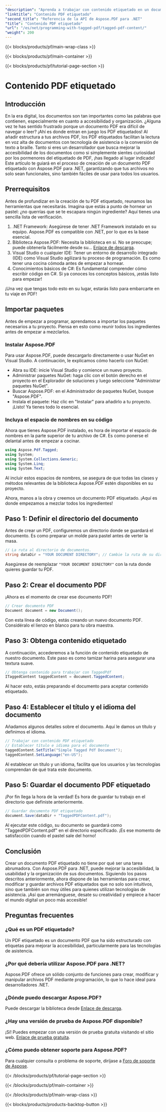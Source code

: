 ```yaml
---
"description": "Aprenda a trabajar con contenido etiquetado en un documento PDF con Aspose.PDF para .NET. Una guía paso a paso para usar etiquetas."
"linktitle": "Contenido PDF etiquetado"
"second_title": "Referencia de la API de Aspose.PDF para .NET"
"title": "Contenido PDF etiquetado"
"url": "/es/net/programming-with-tagged-pdf/tagged-pdf-content/"
"weight": 200
---
```


{{< blocks/products/pf/main-wrap-class >}}

{{< blocks/products/pf/main-container >}}

{{< blocks/products/pf/tutorial-page-section >}}

# Contenido PDF etiquetado

## Introducción

En la era digital, los documentos son tan importantes como las palabras que contienen, especialmente en cuanto a accesibilidad y organización. ¿Alguna vez te has sentido frustrado porque un documento PDF era difícil de navegar o leer? ¡Ahí es donde entran en juego los PDF etiquetados! Al añadir estructura a tus archivos PDF, los PDF etiquetados facilitan la lectura en voz alta de documentos con tecnología de asistencia o la conversión de texto a braille. Tanto si eres un desarrollador que busca mejorar la accesibilidad de los documentos como si simplemente sientes curiosidad por los pormenores del etiquetado de PDF, ¡has llegado al lugar indicado! Este artículo te guiará en el proceso de creación de un documento PDF etiquetado con Aspose.PDF para .NET, garantizando que tus archivos no solo sean funcionales, sino también fáciles de usar para todos los usuarios.

## Prerrequisitos

Antes de profundizar en la creación de tu PDF etiquetado, reunamos las herramientas que necesitarás. Imagina que estás a punto de hornear un pastel: ¿no querrías que se te escapara ningún ingrediente? Aquí tienes una sencilla lista de verificación.

1. .NET Framework: Asegúrese de tener .NET Framework instalado en su equipo. Aspose.PDF es compatible con .NET, por lo que es la base esencial.
2. Biblioteca Aspose.PDF: Necesita la biblioteca en sí. No se preocupe; puede obtenerla fácilmente desde su... [Enlace de descarga](https://releases.aspose.com/pdf/net/).
3. Visual Studio o cualquier IDE: Tener un entorno de desarrollo integrado (IDE) como Visual Studio agilizará tu proceso de programación. Es como tener una cocina cómoda antes de empezar a hornear.
4. Conocimientos básicos de C#: Es fundamental comprender cómo escribir código en C#. Si ya conoces los conceptos básicos, ¡estás listo para empezar!

¡Una vez que tengas todo esto en su lugar, estarás listo para embarcarte en tu viaje en PDF!

## Importar paquetes

Antes de empezar a programar, aprendamos a importar los paquetes necesarios a tu proyecto. Piensa en esto como reunir todos los ingredientes antes de empezar a mezclarlos.

### Instalar Aspose.PDF

Para usar Aspose.PDF, puede descargarlo directamente o usar NuGet en Visual Studio. A continuación, le explicamos cómo hacerlo con NuGet:

- Abra su IDE: inicie Visual Studio y comience un nuevo proyecto.
- Administrar paquetes NuGet: haga clic con el botón derecho en el proyecto en el Explorador de soluciones y luego seleccione "Administrar paquetes NuGet".
- Buscar Aspose.PDF: en el Administrador de paquetes NuGet, busque "Aspose.PDF".
- Instala el paquete: Haz clic en "Instalar" para añadirlo a tu proyecto. ¡Listo! Ya tienes todo lo esencial.

### Incluya el espacio de nombres en su código

Ahora que tienes Aspose.PDF instalado, es hora de importar el espacio de nombres en la parte superior de tu archivo de C#. Es como ponerse el delantal antes de empezar a cocinar.

```csharp
using Aspose.Pdf.Tagged;
using System;
using System.Collections.Generic;
using System.Linq;
using System.Text;
```

Al incluir estos espacios de nombres, se asegura de que todas las clases y métodos relevantes de la biblioteca Aspose.PDF estén disponibles en su proyecto.

Ahora, manos a la obra y creemos un documento PDF etiquetado. ¡Aquí es donde empezamos a mezclar todos los ingredientes!

## Paso 1: Definir el directorio del documento

Antes de crear un PDF, configuremos un directorio donde se guardará el documento. Es como preparar un molde para pastel antes de verter la masa.

```csharp
// La ruta al directorio de documentos.
string dataDir = "YOUR DOCUMENT DIRECTORY"; // Cambie la ruta de su directorio
```

Asegúrese de reemplazar `"YOUR DOCUMENT DIRECTORY"` con la ruta donde quieres guardar tu PDF. 

## Paso 2: Crear el documento PDF

¡Ahora es el momento de crear ese documento PDF! 

```csharp
// Crear documento PDF
Document document = new Document();
```

Con esta línea de código, estás creando un nuevo documento PDF. Considéralo el lienzo en blanco para tu obra maestra.

## Paso 3: Obtenga contenido etiquetado

A continuación, accederemos a la función de contenido etiquetado de nuestro documento. Este paso es como tamizar harina para asegurar una textura suave.

```csharp
// Obtenga contenido para trabajar con TaggedPdf
ITaggedContent taggedContent = document.TaggedContent;
```

Al hacer esto, estás preparando el documento para aceptar contenido etiquetado.

## Paso 4: Establecer el título y el idioma del documento

Añadamos algunos detalles sobre el documento. Aquí le damos un título y definimos el idioma. 

```csharp
// Trabajar con contenido PDF etiquetado
// Establecer título e idioma para el documento
taggedContent.SetTitle("Simple Tagged Pdf Document");
taggedContent.SetLanguage("en-US");
```

Al establecer un título y un idioma, facilita que los usuarios y las tecnologías comprendan de qué trata este documento.

## Paso 5: Guardar el documento PDF etiquetado

¡Por fin llega la hora de la verdad! Es hora de guardar tu trabajo en el directorio que definiste anteriormente.

```csharp
// Guardar documento PDF etiquetado
document.Save(dataDir + "TaggedPDFContent.pdf");
```

Al ejecutar este código, su documento se guardará como "TaggedPDFContent.pdf" en el directorio especificado. ¡Es ese momento de satisfacción cuando el pastel sale del horno!

## Conclusión

Crear un documento PDF etiquetado no tiene por qué ser una tarea abrumadora. Con Aspose.PDF para .NET, puede mejorar la accesibilidad, la usabilidad y la organización de sus documentos. Siguiendo los pasos descritos anteriormente, ahora dispone de las herramientas para crear, modificar y guardar archivos PDF etiquetados que no solo son intuitivos, sino que también son muy útiles para quienes utilizan tecnologías de asistencia. ¡Así que arremánguese, desate su creatividad y empiece a hacer el mundo digital un poco más accesible!

## Preguntas frecuentes

### ¿Qué es un PDF etiquetado?
Un PDF etiquetado es un documento PDF que ha sido estructurado con etiquetas para mejorar la accesibilidad, particularmente para las tecnologías de asistencia.

### ¿Por qué debería utilizar Aspose.PDF para .NET?
Aspose.PDF ofrece un sólido conjunto de funciones para crear, modificar y manipular archivos PDF mediante programación, lo que lo hace ideal para desarrolladores .NET.

### ¿Dónde puedo descargar Aspose.PDF?
Puede descargar la biblioteca desde [Enlace de descarga](https://releases.aspose.com/pdf/net/).

### ¿Hay una versión de prueba de Aspose.PDF disponible?
¡Sí! Puedes empezar con una versión de prueba gratuita visitando el sitio web. [Enlace de prueba gratuita](https://releases.aspose.com/).

### ¿Cómo puedo obtener soporte para Aspose.PDF?
Para cualquier consulta o problema de soporte, diríjase a [Foro de soporte de Aspose](https://forum.aspose.com/c/pdf/10).

{{< /blocks/products/pf/tutorial-page-section >}}

{{< /blocks/products/pf/main-container >}}

{{< /blocks/products/pf/main-wrap-class >}}

{{< blocks/products/products-backtop-button >}}